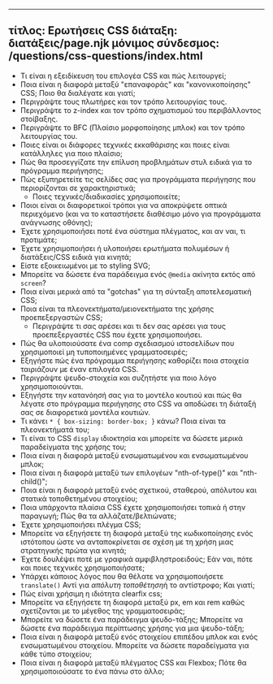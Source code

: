 ***

## τίτλος: Ερωτήσεις CSS&#xA;διάταξη: διατάξεις/page.njk&#xA;μόνιμος σύνδεσμος: /questions/css-questions/index.html

*   Τι είναι η εξειδίκευση του επιλογέα CSS και πώς λειτουργεί;
*   Ποια είναι η διαφορά μεταξύ "επαναφοράς" και "κανονικοποίησης" CSS; Ποιο θα διαλέγατε και γιατί;
*   Περιγράψτε τους πλωτήρες και τον τρόπο λειτουργίας τους.
*   Περιγράψτε το z-index και τον τρόπο σχηματισμού του περιβάλλοντος στοίβαξης.
*   Περιγράψτε το BFC (Πλαίσιο μορφοποίησης μπλοκ) και τον τρόπο λειτουργίας του.
*   Ποιες είναι οι διάφορες τεχνικές εκκαθάρισης και ποιες είναι κατάλληλες για ποιο πλαίσιο;
*   Πώς θα προσεγγίζατε την επίλυση προβλημάτων στυλ ειδικά για το πρόγραμμα περιήγησης;
*   Πώς εξυπηρετείτε τις σελίδες σας για προγράμματα περιήγησης που περιορίζονται σε χαρακτηριστικά;
    *   Ποιες τεχνικές/διαδικασίες χρησιμοποιείτε;
*   Ποιοι είναι οι διαφορετικοί τρόποι για να αποκρύψετε οπτικά περιεχόμενο (και να το καταστήσετε διαθέσιμο μόνο για προγράμματα ανάγνωσης οθόνης);
*   Έχετε χρησιμοποιήσει ποτέ ένα σύστημα πλέγματος, και αν ναι, τι προτιμάτε;
*   Έχετε χρησιμοποιήσει ή υλοποιήσει ερωτήματα πολυμέσων ή διατάξεις/CSS ειδικά για κινητά;
*   Είστε εξοικειωμένοι με το styling SVG;
*   Μπορείτε να δώσετε ένα παράδειγμα ενός `@media` ακίνητα εκτός από `screen`?
*   Ποια είναι μερικά από τα "gotchas" για τη σύνταξη αποτελεσματική CSS;
*   Ποια είναι τα πλεονεκτήματα/μειονεκτήματα της χρήσης προεπεξεργαστών CSS;
    *   Περιγράψτε τι σας αρέσει και τι δεν σας αρέσει για τους προεπεξεργαστές CSS που έχετε χρησιμοποιήσει.
*   Πώς θα υλοποιούσατε ένα comp σχεδιασμού ιστοσελίδων που χρησιμοποιεί μη τυποποιημένες γραμματοσειρές;
*   Εξηγήστε πώς ένα πρόγραμμα περιήγησης καθορίζει ποια στοιχεία ταιριάζουν με έναν επιλογέα CSS.
*   Περιγράψτε ψευδο-στοιχεία και συζητήστε για ποιο λόγο χρησιμοποιούνται.
*   Εξηγήστε την κατανόησή σας για το μοντέλο κουτιού και πώς θα λέγατε στο πρόγραμμα περιήγησης στο CSS να αποδώσει τη διάταξή σας σε διαφορετικά μοντέλα κουτιών.
*   Τι κάνει `* { box-sizing: border-box; }` κάνω? Ποια είναι τα πλεονεκτήματά του;
*   Τι είναι το CSS `display` ιδιοκτησία και μπορείτε να δώσετε μερικά παραδείγματα της χρήσης του;
*   Ποια είναι η διαφορά μεταξύ ενσωματωμένου και ενσωματωμένου μπλοκ;
*   Ποια είναι η διαφορά μεταξύ των επιλογέων "nth-of-type()" και "nth-child()";
*   Ποια είναι η διαφορά μεταξύ ενός σχετικού, σταθερού, απόλυτου και στατικά τοποθετημένου στοιχείου;
*   Ποια υπάρχοντα πλαίσια CSS έχετε χρησιμοποιήσει τοπικά ή στην παραγωγή; Πώς θα τα αλλάζατε/βελτιώνατε;
*   Έχετε χρησιμοποιήσει πλέγμα CSS;
*   Μπορείτε να εξηγήσετε τη διαφορά μεταξύ της κωδικοποίησης ενός ιστότοπου ώστε να ανταποκρίνεται σε σχέση με τη χρήση μιας στρατηγικής πρώτα για κινητά;
*   Έχετε δουλέψει ποτέ με γραφικά αμφιβληστροειδούς; Εάν ναι, πότε και ποιες τεχνικές χρησιμοποιήσατε;
*   Υπάρχει κάποιος λόγος που θα θέλατε να χρησιμοποιήσετε `translate()` Αντί για *απόλυτη τοποθέτηση*ή το αντίστροφο; Και γιατί;
*   Πώς είναι χρήσιμη η ιδιότητα clearfix css;
*   Μπορείτε να εξηγήσετε τη διαφορά μεταξύ px, em και rem καθώς σχετίζονται με το μέγεθος της γραμματοσειράς;
*   Μπορείτε να δώσετε ένα παράδειγμα ψευδο-τάξης; Μπορείτε να δώσετε ένα παράδειγμα περίπτωσης χρήσης για μια ψευδο-τάξη;
*   Ποια είναι η διαφορά μεταξύ ενός στοιχείου επιπέδου μπλοκ και ενός ενσωματωμένου στοιχείου. Μπορείτε να δώσετε παραδείγματα για κάθε τύπο στοιχείου;
*   Ποια είναι η διαφορά μεταξύ πλέγματος CSS και Flexbox; Πότε θα χρησιμοποιούσατε το ένα πάνω στο άλλο;
